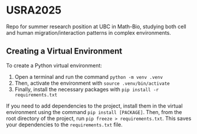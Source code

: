 # USRA2025
Repo for summer research position at UBC in Math-Bio, studying both cell and human migration/interaction patterns in complex environments.

## Creating a Virtual Environment

To create a Python virtual environment:

1. Open a terminal and run the command `python -m venv .venv`
2. Then, activate the environment with `source .venv/bin/activate`
3. Finally, install the necessary packages with `pip install -r requirements.txt`

If you need to add dependencies to the project, install them in the virtual environment using the command `pip install [PACKAGE]`. Then, from the root directory of the project, run `pip freeze > requirements.txt`. This saves your dependencies to the `requirements.txt` file.